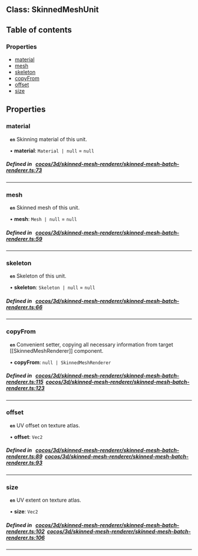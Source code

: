 
## Class: SkinnedMeshUnit





<div class="table-of-content">
<h2>Table of contents</h2>


### Properties

- [ material](#material)
- [ mesh](#mesh)
- [ skeleton](#skeleton)
- [ copyFrom](#copyFrom)
- [ offset](#offset)
- [ size](#size)
</div>

## Properties


### material
<div style="margin-left: 10px;">



**`en`** Skinning material of this unit.




•  **material**:
`Material | null`  = `null`
</div>

##### Defined in &nbsp;   [cocos/3d/skinned-mesh-renderer/skinned-mesh-batch-renderer.ts:73](https://github.com/cocos-creator/engine/blob/c7bf6b8a9/cocos/3d/skinned-mesh-renderer/skinned-mesh-batch-renderer.ts#L73)&nbsp;


___


### mesh
<div style="margin-left: 10px;">



**`en`** Skinned mesh of this unit.




•  **mesh**:
`Mesh | null`  = `null`
</div>

##### Defined in &nbsp;   [cocos/3d/skinned-mesh-renderer/skinned-mesh-batch-renderer.ts:59](https://github.com/cocos-creator/engine/blob/c7bf6b8a9/cocos/3d/skinned-mesh-renderer/skinned-mesh-batch-renderer.ts#L59)&nbsp;


___


### skeleton
<div style="margin-left: 10px;">



**`en`** Skeleton of this unit.




•  **skeleton**:
`Skeleton | null`  = `null`
</div>

##### Defined in &nbsp;   [cocos/3d/skinned-mesh-renderer/skinned-mesh-batch-renderer.ts:66](https://github.com/cocos-creator/engine/blob/c7bf6b8a9/cocos/3d/skinned-mesh-renderer/skinned-mesh-batch-renderer.ts#L66)&nbsp;


___


### copyFrom
<div style="margin-left: 10px;">



**`en`** Convenient setter, copying all necessary information from target [[SkinnedMeshRenderer]] component.




•  **copyFrom**:
 ``null | SkinnedMeshRenderer`` 
</div>

##### Defined in &nbsp;   [cocos/3d/skinned-mesh-renderer/skinned-mesh-batch-renderer.ts:115](https://github.com/cocos-creator/engine/blob/c7bf6b8a9/cocos/3d/skinned-mesh-renderer/skinned-mesh-batch-renderer.ts#L115)&nbsp;   [cocos/3d/skinned-mesh-renderer/skinned-mesh-batch-renderer.ts:123](https://github.com/cocos-creator/engine/blob/c7bf6b8a9/cocos/3d/skinned-mesh-renderer/skinned-mesh-batch-renderer.ts#L123)&nbsp;


___


### offset
<div style="margin-left: 10px;">



**`en`** UV offset on texture atlas.




•  **offset**:
 ``Vec2`` 
</div>

##### Defined in &nbsp;   [cocos/3d/skinned-mesh-renderer/skinned-mesh-batch-renderer.ts:89](https://github.com/cocos-creator/engine/blob/c7bf6b8a9/cocos/3d/skinned-mesh-renderer/skinned-mesh-batch-renderer.ts#L89)&nbsp;   [cocos/3d/skinned-mesh-renderer/skinned-mesh-batch-renderer.ts:93](https://github.com/cocos-creator/engine/blob/c7bf6b8a9/cocos/3d/skinned-mesh-renderer/skinned-mesh-batch-renderer.ts#L93)&nbsp;


___


### size
<div style="margin-left: 10px;">



**`en`** UV extent on texture atlas.




•  **size**:
 ``Vec2`` 
</div>

##### Defined in &nbsp;   [cocos/3d/skinned-mesh-renderer/skinned-mesh-batch-renderer.ts:102](https://github.com/cocos-creator/engine/blob/c7bf6b8a9/cocos/3d/skinned-mesh-renderer/skinned-mesh-batch-renderer.ts#L102)&nbsp;   [cocos/3d/skinned-mesh-renderer/skinned-mesh-batch-renderer.ts:106](https://github.com/cocos-creator/engine/blob/c7bf6b8a9/cocos/3d/skinned-mesh-renderer/skinned-mesh-batch-renderer.ts#L106)&nbsp;


___

<!---->



